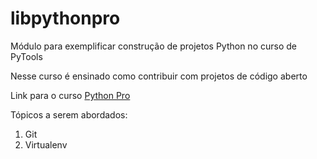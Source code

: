 # libpythonpro
Módulo para exemplificar construção de projetos Python no curso de PyTools

Nesse curso é ensinado como contribuir com projetos de código aberto

Link para o curso [Python Pro](https://www.python.pro.br)

Tópicos a serem abordados:
1. Git
2. Virtualenv